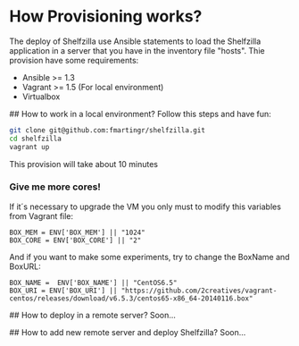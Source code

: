 # How Provisioning works?
The deploy of Shelfzilla use Ansible statements to load the Shelfzilla application in a server that you have in the inventory file "hosts". Thie provision have some requirements:
- Ansible >= 1.3
- Vagrant >= 1.5 (For local environment)
- Virtualbox

## How to work in a local environment?
Follow this steps and have fun:
```sh
git clone git@github.com:fmartingr/shelfzilla.git
cd shelfzilla
vagrant up
```
This provision will take about 10 minutes

### Give me more cores!
If it´s necessary to upgrade the VM you only must to modify this variables from Vagrant file:
```
BOX_MEM = ENV['BOX_MEM'] || "1024"
BOX_CORE = ENV['BOX_CORE'] || "2"
```
And if you want to make some experiments, try to change the BoxName and BoxURL:
```
BOX_NAME =  ENV['BOX_NAME'] || "CentOS6.5"
BOX_URI = ENV['BOX_URI'] || "https://github.com/2creatives/vagrant-centos/releases/download/v6.5.3/centos65-x86_64-20140116.box"
```

## How to deploy in a remote server?
Soon...

## How to add new remote server and deploy Shelfzilla?
Soon...
